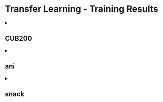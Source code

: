 # Transfer Learning - Training Results
<details>
  <summary><h2>CUB200</h2></summary>
  
  <details>
    <summary><h3>General</h3></summary>
    <img src='./Graphs/cub200_acc_comparison.png'/><br>
    <img src='./Graphs/cub200_model_comparison.png'/><br><hr>
  </details>

  <details>
    <summary><h3>Xception</h3></summary>
    <img src='./Graphs/cub200_xception.png'/><br>
    <img src='./Graphs/pred_cub200_xception.png'/><br><hr>
  </details>

  <details>
    <summary><h3>ResNet50</h3></summary>
    <img src='./Graphs/cub200_resnet50.png'/><br>
    <img src='./Graphs/pred_cub200_resnet50.png'/><br><hr>
  </details>

  <details>
    <summary><h3>ResNet152V2</h3></summary>
    <img src='./Graphs/cub200_resnet152v2.png'/><br>
    <img src='./Graphs/pred_cub200_resnet152v2.png'/><br><hr>
  </details>

  <details>
    <summary><h3>InceptionV3</h3></summary>
    <img src='./Graphs/cub200_inceptionv3.png'/><br>
    <img src='./Graphs/pred_cub200_inceptionv3.png'/><br><hr>
  </details>

  <details>
    <summary><h3>DenseNet121</h3></summary>
    <img src='./Graphs/cub200_densenet121.png'/><br>
    <img src='./Graphs/pred_cub200_densenet121.png'/><br><hr>
  </details>

  <details>
    <summary><h3>DenseNet201</h3></summary>
    <img src='./Graphs/cub200_densenet201.png'/><br>
    <img src='./Graphs/pred_cub200_densenet201.png'/><br><hr>
  </details>

  <details>
    <summary><h3>NASNetLarge</h3></summary>
    <img src='./Graphs/cub200_nasnetlarge.png'/><br>
    <img src='./Graphs/pred_cub200_nasnetlarge.png'/><br><hr>
  </details>

  <details>
    <summary><h3>EfficientNetV2L</h3></summary>
    <img src='./Graphs/cub200_efficientnetv2l.png'/><br>
    <img src='./Graphs/pred_cub200_efficientnetv2l.png'/><br><hr>
  </details>
</details>

<details>
  <summary><h2>ani</h2></summary>
  
  <details>
    <summary><h3>General</h3></summary>
    <img src='./Graphs/ani_acc_comparison.png'/><br>
    <img src='./Graphs/ani_model_comparison.png'/><br><hr>
  </details>

  <details>
    <summary><h3>Xception</h3></summary>
    <img src='./Graphs/ani_xception.png'/><br>
    <img src='./Graphs/pred_ani_xception.png'/><br><hr>
  </details>

  <details>
    <summary><h3>ResNet50</h3></summary>
    <img src='./Graphs/ani_resnet50.png'/><br>
    <img src='./Graphs/pred_ani_resnet50.png'/><br><hr>
  </details>

  <details>
    <summary><h3>ResNet152V2</h3></summary>
    <img src='./Graphs/ani_resnet152v2.png'/><br>
    <img src='./Graphs/pred_ani_resnet152v2.png'/><br><hr>
  </details>

  <details>
    <summary><h3>InceptionV3</h3></summary>
    <img src='./Graphs/ani_inceptionv3.png'/><br>
    <img src='./Graphs/pred_ani_inceptionv3.png'/><br><hr>
  </details>

  <details>
    <summary><h3>DenseNet121</h3></summary>
    <img src='./Graphs/ani_densenet121.png'/><br>
    <img src='./Graphs/pred_ani_densenet121.png'/><br><hr>
  </details>

  <details>
    <summary><h3>DenseNet201</h3></summary>
    <img src='./Graphs/ani_densenet201.png'/><br>
    <img src='./Graphs/pred_ani_densenet201.png'/><br><hr>
  </details>

  <details>
    <summary><h3>NASNetLarge</h3></summary>
    <img src='./Graphs/ani_nasnetlarge.png'/><br>
    <img src='./Graphs/pred_ani_nasnetlarge.png'/><br><hr>
  </details>

  <details>
    <summary><h3>EfficientNetV2L</h3></summary>
    <img src='./Graphs/ani_efficientnetv2l.png'/><br>
    <img src='./Graphs/pred_ani_efficientnetv2l.png'/><br><hr>
  </details>
</details>

<details>
  <summary><h2>snack</h2></summary>
  
  <details>
    <summary><h3>General</h3></summary>
    <img src='./Graphs/snack_acc_comparison.png'/><br>
    <img src='./Graphs/snack_model_comparison.png'/><br><hr>
  </details>

  <details>
    <summary><h3>Xception</h3></summary>
    <img src='./Graphs/snack_xception.png'/><br>
    <img src='./Graphs/pred_snack_xception.png'/><br><hr>
  </details>

  <details>
    <summary><h3>ResNet50</h3></summary>
    <img src='./Graphs/snack_resnet50.png'/><br>
    <img src='./Graphs/pred_snack_resnet50.png'/><br><hr>
  </details>

  <details>
    <summary><h3>ResNet152V2</h3></summary>
    <img src='./Graphs/snack_resnet152v2.png'/><br>
    <img src='./Graphs/pred_snack_resnet152v2.png'/><br><hr>
  </details>

  <details>
    <summary><h3>InceptionV3</h3></summary>
    <img src='./Graphs/snack_inceptionv3.png'/><br>
    <img src='./Graphs/pred_snack_inceptionv3.png'/><br><hr>
  </details>

  <details>
    <summary><h3>DenseNet121</h3></summary>
    <img src='./Graphs/snack_densenet121.png'/><br>
    <img src='./Graphs/pred_snack_densenet121.png'/><br><hr>
  </details>

  <details>
    <summary><h3>DenseNet201</h3></summary>
    <img src='./Graphs/snack_densenet201.png'/><br>
    <img src='./Graphs/pred_snack_densenet201.png'/><br><hr>
  </details>

  <details>
    <summary><h3>NASNetLarge</h3></summary>
    <img src='./Graphs/snack_nasnetlarge.png'/><br>
    <img src='./Graphs/pred_snack_nasnetlarge.png'/><br><hr>
  </details>

  <details>
    <summary><h3>EfficientNetV2L</h3></summary>
    <img src='./Graphs/snack_efficientnetv2l.png'/><br>
    <img src='./Graphs/pred_snack_efficientnetv2l.png'/><br><hr>
  </details>

  <details>
    <summary><h3>Test snack data using by DenseNet201</h3></summary>
    <img src='./Graphs/pred_snack_test.png'/><br><hr>
  </details>
</details>
